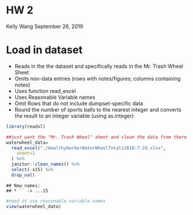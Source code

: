HW 2
================
Kelly Wang
September 26, 2019

# Load in dataset

  - Reads in the the dataset and specifically reads in the Mr. Trash
    Wheel Sheet
  - Omits non-data entries (rows with notes/figures; columns containing
    notes)
  - Uses function read\_excel
  - Uses Reasonable Variable names
  - Omit Rows that do not include dumpset-specific data
  - Round the number of sports balls to the nearest integer and converts
    the result to an integer variable (using as.integer)

<!-- end list -->

``` r
library(readxl)

##just want the "Mr. Trash Wheel" sheet and clean the data from there
waterwheel_data=
  read_excel("./HealthyHarborWaterWheelTotals2018-7-28.xlsx", 
    sheet=1
  ) %>%
  janitor::clean_names() %>%
  select(-x15) %>%
  drop_na()
```

    ## New names:
    ## * `` -> ...15

``` r
#need ot use reasonable variable names
view(waterwheel_data)
```
